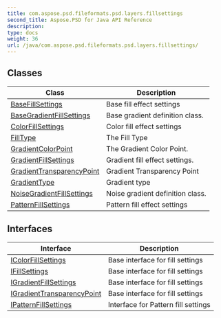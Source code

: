 ```yaml
---
title: com.aspose.psd.fileformats.psd.layers.fillsettings
second_title: Aspose.PSD for Java API Reference
description: 
type: docs
weight: 36
url: /java/com.aspose.psd.fileformats.psd.layers.fillsettings/
---
```



## Classes

| Class | Description |
| --- | --- |
| [BaseFillSettings](../com.aspose.psd.fileformats.psd.layers.fillsettings/basefillsettings) | Base fill effect settings |
| [BaseGradientFillSettings](../com.aspose.psd.fileformats.psd.layers.fillsettings/basegradientfillsettings) | Base gradient definition class. |
| [ColorFillSettings](../com.aspose.psd.fileformats.psd.layers.fillsettings/colorfillsettings) | Color fill effect settings |
| [FillType](../com.aspose.psd.fileformats.psd.layers.fillsettings/filltype) | The Fill Type |
| [GradientColorPoint](../com.aspose.psd.fileformats.psd.layers.fillsettings/gradientcolorpoint) | The Gradient Color Point. |
| [GradientFillSettings](../com.aspose.psd.fileformats.psd.layers.fillsettings/gradientfillsettings) | Gradient fill effect settings. |
| [GradientTransparencyPoint](../com.aspose.psd.fileformats.psd.layers.fillsettings/gradienttransparencypoint) | Gradient Transparency Point |
| [GradientType](../com.aspose.psd.fileformats.psd.layers.fillsettings/gradienttype) | Gradient type |
| [NoiseGradientFillSettings](../com.aspose.psd.fileformats.psd.layers.fillsettings/noisegradientfillsettings) | Noise gradient definition class. |
| [PatternFillSettings](../com.aspose.psd.fileformats.psd.layers.fillsettings/patternfillsettings) | Pattern fill effect settings |

## Interfaces

| Interface | Description |
| --- | --- |
| [IColorFillSettings](../com.aspose.psd.fileformats.psd.layers.fillsettings/icolorfillsettings) | Base interface for fill settings |
| [IFillSettings](../com.aspose.psd.fileformats.psd.layers.fillsettings/ifillsettings) | Base interface for fill settings |
| [IGradientFillSettings](../com.aspose.psd.fileformats.psd.layers.fillsettings/igradientfillsettings) | Base interface for fill settings |
| [IGradientTransparencyPoint](../com.aspose.psd.fileformats.psd.layers.fillsettings/igradienttransparencypoint) | Base interface for fill settings |
| [IPatternFillSettings](../com.aspose.psd.fileformats.psd.layers.fillsettings/ipatternfillsettings) | Interface for Pattern fill settings |
